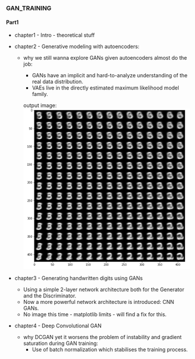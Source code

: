 ### GAN_TRAINING

#### Part1
* chapter1 - Intro - theoretical stuff
* chapter2 - Generative modeling with autoencoders:
  * why we still wanna explore GANs given autoencoders almost do the job:
    * GANs have an implicit and hard-to-analyze understanding of the real data distribution. 
    * VAEs live in the directly estimated maximum likelihood model family.
    
    output image:
    ![vae output](https://github.com/ada-k/GANSinAction-TheLangrBook/blob/main/output%20images/vae.png)
* chapter3 - Generating handwritten digits using GANs
  * Using a simple 2-layer network architecture both for the Generator and the Discriminator.
  * Now a more powerful network architecture is introduced: CNN GANs.
  * No image this time - matplotlib limits - will find a fix for this.
 
* chapter4 - Deep Convolutional GAN
  * why DCGAN yet it worsens the problem of instability and gradient saturation during GAN training:
    * Use of batch normalization which stabilises the training process.
  
